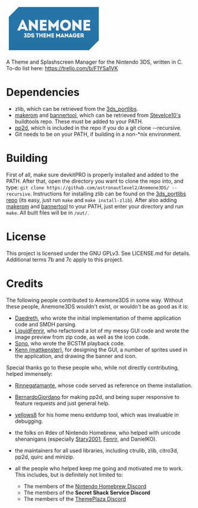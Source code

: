 ![# Anemone3DS](https://github.com/astronautlevel2/Anemone3DS/blob/master/meta/banner.png)

A Theme and Splashscreen Manager for the Nintendo 3DS, written in C.\
To-do list here: https://trello.com/b/F1YSa1VK

# Dependencies
 * zlib, which can be retrieved from the [3ds_portlibs](https://github.com/devkitPro/3ds_portlibs).
 * [makerom](https://github.com/profi200/Project_CTR) and [bannertool](https://github.com/Steveice10/buildtools), which can be retrieved from [SteveIce10's](https://github.com/Steveice10) buildtools repo. These must be added to your PATH.
 * [pp2d](https://github.com/BernardoGiordano/pp2d), which is included in the repo if you do a git clone --recursive.
 * Git needs to be on your PATH, if building in a non-*nix environment.
# Building
First of all, make sure devkitPRO is properly installed and added to the PATH.
After that, open the directory you want to clone the repo into, and type: `git clone https://github.com/astronautlevel2/Anemone3DS/ --recursive`.
Instructions for installing zlib can be found on the [3ds_portlibs repo](https://github.com/devkitPro/3ds_portlibs) (its easy, just run `make` and `make install-zlib`). After also adding [makerom](https://github.com/profi200/Project_CTR) and [bannertool](https://github.com/Steveice10/buildtools) to your PATH, just enter your directory and run `make`. All built files will be in `/out/`.
# License
This project is licensed under the GNU GPLv3. See LICENSE.md for details. Additional terms 7b and 7c apply to this project.

# Credits
The following people contributed to Anemone3DS in some way. Without these people, Anemone3DS wouldn't exist, or wouldn't be as good as it is:
 * [Daedreth](https://github.com/daedreth), who wrote the initial implementation of theme application code and SMDH parsing.
 * [LiquidFenrir](https://github.com/LiquidFenrir), who refactored a lot of my messy GUI code and wrote the image preview from zip code, as well as the icon code.
 * [Sono](https://github.com/MarcuzD), who wrote the BCSTM playback code.
 * [Kenn (mattkenster)](https://github.com/mattkenster), for designing the GUI, a number of sprites used in the application, and drawing the banner and icon.

Special thanks go to these people who, while not directly contributing, helped immensely:
 * [Rinnegatamante](https://github.com/Rinnegatamante), whose code served as reference on theme installation.
 * [BernardoGiordano](https://github.com/BernardoGiordano) for making pp2d, and being super responsive to feature requests and just general help.
 * [yellows8](https://github.com/yellows8) for his home menu extdump tool, which was invaluable in debugging.
 * the folks on #dev of Nintendo Homebrew, who helped with unicode shenanigans (especially [Stary2001](https://github.com/Stary2001), [Fenrir](https://github.com/FenrirWolf), and DanielKO).
 * the maintainers for all used libraries, including ctrulib, zlib, citro3d, pp2d, quirc and minizip.
 * all the people who helped keep me going and motivated me to work. This includes, but is definitely not limited to:
 
   + The members of the [Nintendo Homebrew Discord](https://discord.gg/C29hYvh)
   + The members of the __Secret Shack Service Discord__   
   + The members of the [ThemePlaza Discord](https://discord.gg/2hUQwXz)
